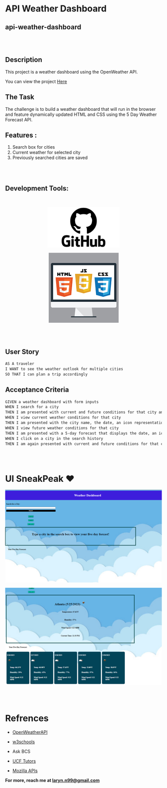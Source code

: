 # API Weather Dashboard



## api-weather-dashboard

<br></br>

## Description
This project is a weather dashboard using the OpenWeather API.

You can view the project <a href = "https://larrybyrd89.github.io/api-weather-dashboard/">Here</a>

## The Task

The challenge is to build a weather dashboard that will run in the browser and feature dynamically updated HTML and CSS using the 5 Day Weather Forecast API.


##  Features :

1) Search box for cities
2) Current weather for selected city
3) Previously searched cities are saved

<br></br>
## Development Tools:
<br>
<div align = "center">

![Alt text](images/gh.png)

![Alt text](images/dev-tools.png)
</div>

<br></br>

## User Story

```md
AS A traveler
I WANT to see the weather outlook for multiple cities
SO THAT I can plan a trip accordingly
```

## Acceptance Criteria

```md
GIVEN a weather dashboard with form inputs
WHEN I search for a city
THEN I am presented with current and future conditions for that city and that city is added to the search history
WHEN I view current weather conditions for that city
THEN I am presented with the city name, the date, an icon representation of weather conditions, the temperature, the humidity, and the the wind speed
WHEN I view future weather conditions for that city
THEN I am presented with a 5-day forecast that displays the date, an icon representation of weather conditions, the temperature, the wind speed, and the humidity
WHEN I click on a city in the search history
THEN I am again presented with current and future conditions for that city
```

<br></br>

# UI SneakPeak ❤️ 

![Alt text](images/presearch.PNG)

![Alt text](images/postsearch.PNG)

<br><br>

# Refrences

- <a href="https://openweathermap.org/forecast5">OpenWeatherAPI</a>

- <a href="https://www.w3schools.com">w3schools</a>

- Ask BCS

- <a href = "https://calendly.com/d/dnc-wpf-c7s">UCF Tutors</a>

- <a href = "https://developer.mozilla.org/en-US/docs/Web/API/Fetch_API/Using_Fetch">Mozilla APIs</a>

**For more, reach me at laryn.n99@gmail.com**

<br>

